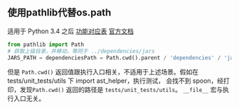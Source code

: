 ## 使用pathlib代替os.path
适用于 Python 3.4 之后
[功能对应表](https://www.dongwm.com/post/use-pathlib/#和os功能对应的方法列表)
[官方文档](https://docs.python.org/zh-cn/3.7/library/pathlib.html?highlight=pathlib#module-pathlib)

```python
from pathlib import Path
# 获取上级目录，并移动，等同于 ../dependencies/jars
JARS_PATH = dependenciesPath = Path.cwd().parent / 'dependencies' / 'jars'
```

但是 `Path.cwd()` 返回值跟执行入口相关，不适用于上述场景。假如在 tests/unit_tests/utils 下 import ast_helper，执行测试，
会找不到 spoon，经打印，发现`Path.cwd()` 返回的路径是 `tests/unit_tests/utils`。 `__file__` 宏与执行入口无关。